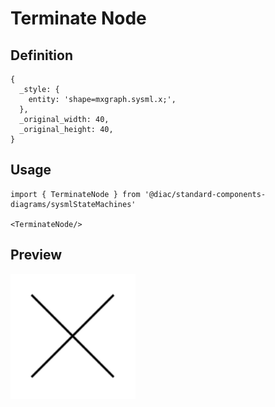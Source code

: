 # Terminate Node

## Definition

```
{
  _style: { 
    entity: 'shape=mxgraph.sysml.x;',
  },
  _original_width: 40,
  _original_height: 40,
}
```

## Usage

```
import { TerminateNode } from '@diac/standard-components-diagrams/sysmlStateMachines'

<TerminateNode/>
```

## Preview

<img src="./terminate-node.png" width="200"/>
